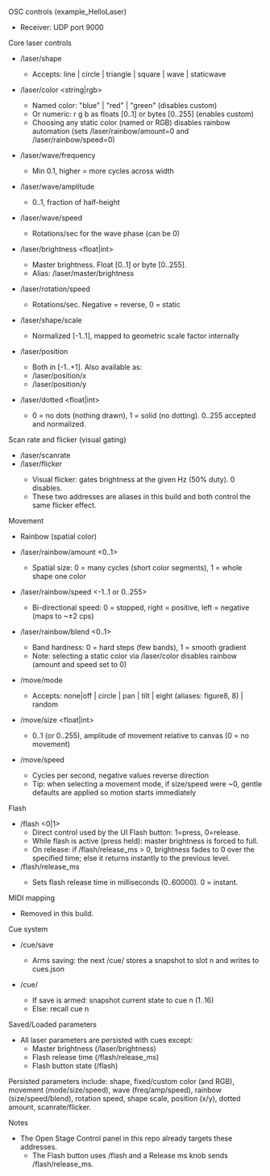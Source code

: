 OSC controls (example_HelloLaser)

- Receiver: UDP port 9000

Core laser controls
- /laser/shape <string>
  - Accepts: line | circle | triangle | square | wave | staticwave

- /laser/color <string|rgb>
  - Named color: "blue" | "red" | "green" (disables custom)
  - Or numeric: r g b as floats [0..1] or bytes [0..255] (enables custom)
  - Choosing any static color (named or RGB) disables rainbow automation (sets /laser/rainbow/amount=0 and /laser/rainbow/speed=0)

- /laser/wave/frequency <float>
  - Min 0.1, higher = more cycles across width

- /laser/wave/amplitude <float>
  - 0..1, fraction of half-height

- /laser/wave/speed <float>
  - Rotations/sec for the wave phase (can be 0)

- /laser/brightness <float|int>
  - Master brightness. Float [0..1] or byte [0..255].
  - Alias: /laser/master/brightness

- /laser/rotation/speed <float>
  - Rotations/sec. Negative = reverse, 0 = static

- /laser/shape/scale <float>
  - Normalized [-1..1], mapped to geometric scale factor internally

- /laser/position <x> <y>
  - Both in [-1..+1]. Also available as:
  - /laser/position/x <x>
  - /laser/position/y <y>

- /laser/dotted <float|int>
  - 0 = no dots (nothing drawn), 1 = solid (no dotting). 0..255 accepted and normalized.

Scan rate and flicker (visual gating)
- /laser/scanrate <hz>
- /laser/flicker <hz>
  - Visual flicker: gates brightness at the given Hz (50% duty). 0 disables.
  - These two addresses are aliases in this build and both control the same flicker effect.

Movement
- Rainbow (spatial color)
- /laser/rainbow/amount <0..1>
  - Spatial size: 0 = many cycles (short color segments), 1 = whole shape one color
- /laser/rainbow/speed <-1..1 or 0..255>
  - Bi-directional speed: 0 = stopped, right = positive, left = negative (maps to ~±2 cps)
- /laser/rainbow/blend <0..1>
  - Band hardness: 0 = hard steps (few bands), 1 = smooth gradient
  - Note: selecting a static color via /laser/color disables rainbow (amount and speed set to 0)

- /move/mode <string>
  - Accepts: none|off | circle | pan | tilt | eight (aliases: figure8, 8) | random
- /move/size <float|int>
  - 0..1 (or 0..255), amplitude of movement relative to canvas (0 = no movement)
- /move/speed <float>
  - Cycles per second, negative values reverse direction
  - Tip: when selecting a movement mode, if size/speed were ~0, gentle defaults are applied so motion starts immediately

Flash
- /flash <0|1>
  - Direct control used by the UI Flash button: 1=press, 0=release.
  - While flash is active (press held): master brightness is forced to full.
  - On release: if /flash/release_ms > 0, brightness fades to 0 over the specified time; else it returns instantly to the previous level.
- /flash/release_ms <int>
  - Sets flash release time in milliseconds (0..60000). 0 = instant.

MIDI mapping
- Removed in this build.

Cue system
- /cue/save
  - Arms saving: the next /cue/<n> stores a snapshot to slot n and writes to cues.json

- /cue/<n>
  - If save is armed: snapshot current state to cue n (1..16)
  - Else: recall cue n

Saved/Loaded parameters
- All laser parameters are persisted with cues except:
  - Master brightness (/laser/brightness)
  - Flash release time (/flash/release_ms)
  - Flash button state (/flash)
  
Persisted parameters include: shape, fixed/custom color (and RGB), movement (mode/size/speed), wave (freq/amp/speed), rainbow (size/speed/blend), rotation speed, shape scale, position (x/y), dotted amount, scanrate/flicker.

Notes
- The Open Stage Control panel in this repo already targets these addresses.
  - The Flash button uses /flash and a Release ms knob sends /flash/release_ms.
